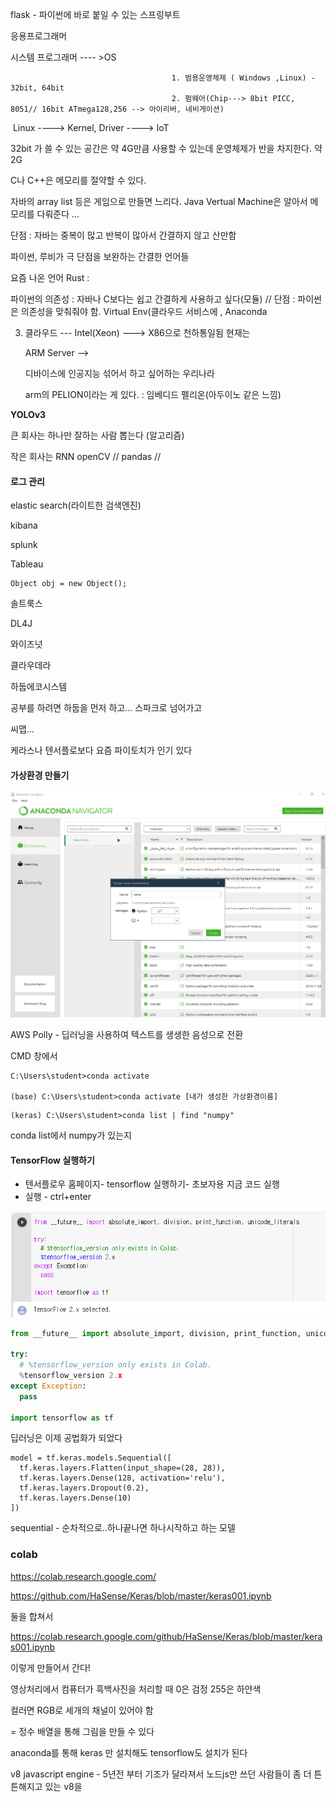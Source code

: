 flask - 파이썬에 바로 붙일 수 있는 스프링부트



응용프로그래머 

시스템 프로그래머 ---- >OS

										1. 범용운영체제 ( Windows ,Linux) - 32bit, 64bit
   										2. 펌웨어(Chip---> 8bit PICC, 8051// 16bit ATmega128,256 --> 아이리버, 네비게이션)

​										 Linux ----> Kernel, Driver ----> IoT



32bit 가 쓸 수 있는 공간은 약 4G만큼 사용할 수 있는데 운영체제가 반을 차지한다. 약 2G

C나 C++은 메모리를 절약할 수 있다.

자바의 array list 등은 게임으로 만들면 느리다. Java Vertual Machine은 알아서 메모리를 다뤄준다 ... 

단점 : 자바는 중복이 많고 반복이 많아서 간결하지 않고 산만함

파이썬, 루비가 극 단점을 보완하는 간결한 언어들

요즘 나온 언어 Rust : 

파이썬의 의존성 : 자바나 C보다는 쉽고 간결하게 사용하고 싶다(모듈) // 단점 : 파이썬은 의존성을 맞춰줘야 함.  Virtual Env(클라우드 서비스에 , Anaconda



3. 클라우드 --- Intel(Xeon) ---> X86으로 천하통일됨 현재는

   ARM Server -->  

   디바이스에 인공지능 섞어서 하고 싶어하는 우리나라 

   arm의 PELION이라는 게 있다. : 임베디드 펠리온(아두이노 같은 느낌)



**YOLOv3** 

큰 회사는 하나만 잘하는 사람 뽑는다 (알고리즘)

작은 회사는 RNN openCV // pandas //  





#### 로그 관리

 elastic search(라이트한 검색엔진)

kibana

splunk

Tableau



```
Object obj = new Object();
```



솔트룩스

DL4J

와이즈넛

클라우데라



하둡에코시스템



공부를 하려면 하둡을 먼저 하고... 스파크로 넘어가고

씨맵... 



케라스나 텐서플로보다 요즘 파이토치가 인기 있다



#### 가상환경 만들기

![image-20200317103445036](introduction_to_deeplearning.assets/image-20200317103445036.png)





AWS Polly - 딥러닝을 사용하여 텍스트를 생생한 음성으로 전환

CMD 창에서

```shell
C:\Users\student>conda activate

(base) C:\Users\student>conda activate [내가 생성한 가상환경이름]
```



```
(keras) C:\Users\student>conda list | find "numpy"
```

conda list에서 numpy가 있는지



#### TensorFlow 실행하기

- 텐서플로우 홈페이지- tensorflow 실행하기- 초보자용 지금 코드 실행
- 실행 - ctrl+enter

![image-20200317141251443](introduction_to_deeplearning.assets/image-20200317141251443.png)



```python
from __future__ import absolute_import, division, print_function, unicode_literals

try:
  # %tensorflow_version only exists in Colab.
  %tensorflow_version 2.x
except Exception:
  pass

import tensorflow as tf
```



딥러닝은 이제 공법화가 되었다

```
model = tf.keras.models.Sequential([
  tf.keras.layers.Flatten(input_shape=(28, 28)),
  tf.keras.layers.Dense(128, activation='relu'),
  tf.keras.layers.Dropout(0.2),
  tf.keras.layers.Dense(10)
])
```

sequential - 순차적으로..하나끝나면 하나시작하고 하는 모델

### colab

https://colab.research.google.com/

https://github.com/HaSense/Keras/blob/master/keras001.ipynb



둘을 합쳐서 

https://colab.research.google.com/github/HaSense/Keras/blob/master/keras001.ipynb

이렇게 만들어서 간다!



영상처리에서 컴퓨터가 흑백사진을 처리할 때 0은 검정 255은 하얀색

컬러면 RGB로 세개의 채널이 있어야 함

= 정수 배열을 통해 그림을 만들 수 있다



anaconda를 통해 keras 만 설치해도 tensorflow도 설치가 된다



v8 javascript engine - 5년전 부터 기조가 달라져서 노드js만 쓰던 사람들이 좀 더 튼튼해지고 있는 v8을 





